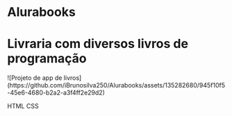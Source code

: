 # Alurabooks
<h1>Livraria com diversos livros de programação</h1>
![Projeto de app de livros](https://github.com/iBrunosilva250/Alurabooks/assets/135282680/945f10f5-45e6-4680-b2a2-a3f4ff2e29d2)

HTML
CSS

